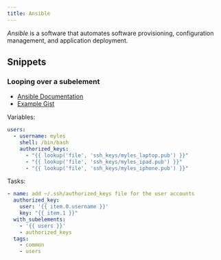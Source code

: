 ```yaml
---
title: Ansible
---
```


<dfn>Ansible</dfn> is a software that automates software provisioning, configuration management, and application deployment.

## Snippets

### Looping over a subelement

-   [Ansible Documentation](https://docs.ansible.com/ansible/2.4/playbooks_loops.html#looping-over-subelements)
-   [Example Gist](https://gist.github.com/myles/2c1fb82c8764440756d910f981d9ff24)

Variables:

```yaml
users:
  - username: myles
    shell: /bin/bash
    authorized_keys:
      - "{{ lookup('file', 'ssh_keys/myles_laptop.pub') }}"
      - "{{ lookup('file', 'ssh_keys/myles_ipad.pub') }}"
      - "{{ lookup('file', 'ssh_keys/myles_iphone.pub') }}"
```

Tasks:

```yaml
- name: add ~/.ssh/authorized_keys file for the user accounts
  authorized_key:
    user: '{{ item.0.username }}'
    key: "{{ item.1 }}"
  with_subelements:
    - '{{ users }}'
    - authorized_keys
  tags:
    - common
    - users
```
